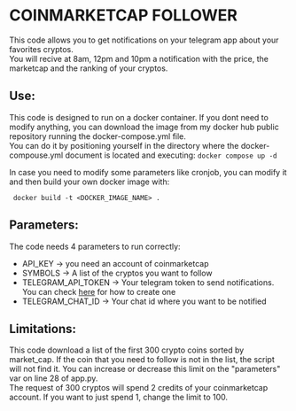 # COINMARKETCAP FOLLOWER

This code allows you to get notifications on your telegram app about your favorites cryptos.\
You will recive at 8am, 12pm and 10pm a notification with the price, the marketcap and the ranking of your cryptos.

## Use:

This code is designed to run on a docker container. If you dont need to modify anything, you can download the image from my docker hub public repository running the docker-compose.yml file.\
You can do it by positioning yourself in the directory where the docker-compouse.yml document is located and executing:
```docker compose up -d```

In case you need to modify some parameters like cronjob, you can modify it and then build your own docker image with:

``` docker build -t <DOCKER_IMAGE_NAME> .```

## Parameters:

The code needs 4 parameters to run correctly:
- API_KEY -> you need an account of coinmarketcap 
- SYMBOLS -> A list of the cryptos you want to follow
- TELEGRAM_API_TOKEN -> Your telegram token to send notifications. You can check [here](https://github.com/aperello96/telegram_robot) for how to create one
- TELEGRAM_CHAT_ID -> Your chat id where you want to be notified

## Limitations:

This code download a list of the first 300 crypto coins sorted by market_cap. If the coin that you need to follow is not in the list, the script will not find it. You can increase or decrease this limit on the "parameters" var on line 28 of app.py.\
The request of 300 cryptos will spend 2 credits of your coinmarketcap account. If you want to just spend 1, change the limit to 100.
